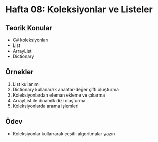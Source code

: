 # Hafta 08: Koleksiyonlar ve Listeler

## Teorik Konular
- C# koleksiyonları
- List<T>
- ArrayList
- Dictionary

## Örnekler
1. List<T> kullanımı
2. Dictionary kullanarak anahtar-değer çifti oluşturma
3. Koleksiyonlardan eleman ekleme ve çıkarma
4. ArrayList ile dinamik dizi oluşturma
5. Koleksiyonlarda arama işlemleri

## Ödev
- Koleksiyonlar kullanarak çeşitli algoritmalar yazın
